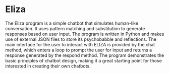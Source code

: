 # Eliza
The Eliza program is a simple chatbot that simulates human-like conversation. It uses pattern matching and substitution to generate responses based on user input. The program is written in Python and makes use of external JSON files to store its psychobabble and reflections. The main interface for the user to interact with ELIZA is provided by the chat method, which enters a loop to prompt the user for input and returns a response generated by the respond method. The program demonstrates the basic principles of chatbot design, making it a great starting point for those interested in creating their own chatbots.
